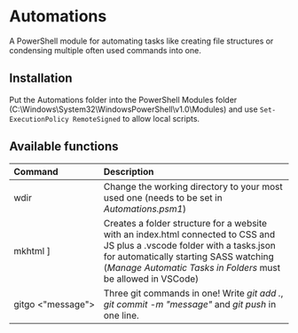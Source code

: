 # Automations
A PowerShell module for automating tasks like creating file structures or condensing multiple often used commands into one.

## Installation
Put the Automations folder into the PowerShell Modules folder (C:\Windows\System32\WindowsPowerShell\v1.0\Modules\) and use `Set-ExecutionPolicy RemoteSigned` to allow local scripts.

## Available functions
| Command | Description |
| :--- | :--- |
| wdir | Change the working directory to your most used one (needs to be set in *Automations.psm1*) |
| mkhtml&nbsp;<folder-name>] | Creates a folder structure for a website with an index.html connected to CSS and JS plus a .vscode folder with a tasks.json for automatically starting SASS watching (*Manage Automatic Tasks in Folders* must be allowed in VSCode) |
| gitgo&nbsp;<"message"> | Three git commands in one! Write *git add .*, *git commit -m "message"* and *git push* in one line. |

